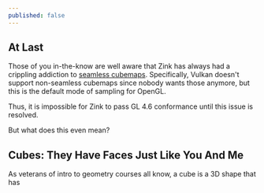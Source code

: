 ```yaml
---
published: false
---
```

## At Last

Those of you in-the-know are well aware that Zink has always had a crippling addiction to [seamless cubemaps](https://www.khronos.org/opengl/wiki/Cubemap_Texture#Seamless_cubemap). Specifically, Vulkan doesn't support non-seamless cubemaps since nobody wants those anymore, but this is the default mode of sampling for OpenGL.

Thus, it is impossible for Zink to pass GL 4.6 conformance until this issue is resolved.

But what does this even mean?

## Cubes: They Have Faces Just Like You And Me
As veterans of intro to geometry courses all know, a cube is a 3D shape that has 